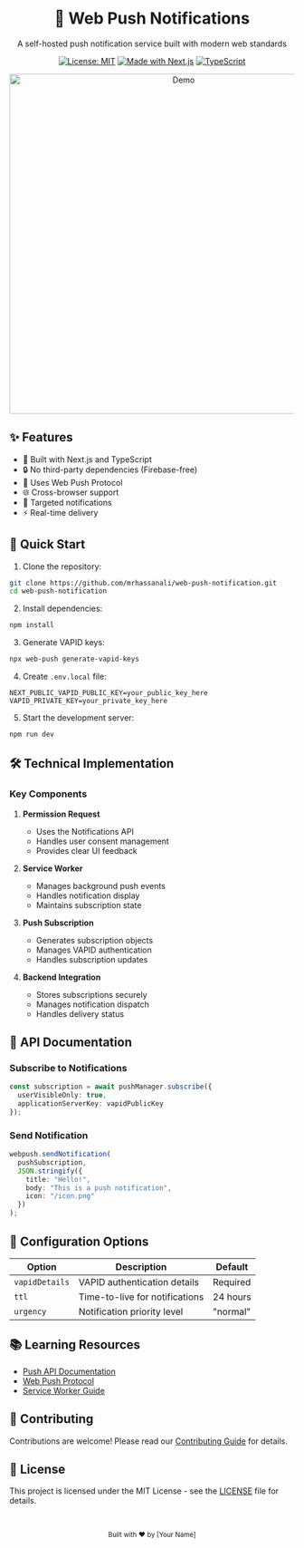 <div align="center">

# 🔔 Web Push Notifications

A self-hosted push notification service built with modern web standards

[![License: MIT](https://img.shields.io/badge/License-MIT-yellow.svg)](https://opensource.org/licenses/MIT)
[![Made with Next.js](https://img.shields.io/badge/Made%20with-Next.js-000000?logo=Next.js&logoColor=white)](https://nextjs.org/)
[![TypeScript](https://img.shields.io/badge/TypeScript-007ACC?logo=typescript&logoColor=white)](https://www.typescriptlang.org/)

<p align="center">
  <img src="docs/notification-demo.gif" alt="Demo" width="600px" />
</p>

</div>

## ✨ Features

- 🚀 Built with Next.js and TypeScript
- 🔒 No third-party dependencies (Firebase-free)
- 💪 Uses Web Push Protocol
- 🌐 Cross-browser support
- 🎯 Targeted notifications
- ⚡ Real-time delivery

## 🚀 Quick Start

1. Clone the repository:
```bash
git clone https://github.com/mrhassanali/web-push-notification.git
cd web-push-notification
```

2. Install dependencies:
```bash
npm install
```

3. Generate VAPID keys:
```bash
npx web-push generate-vapid-keys
```

4. Create `.env.local` file:
```env
NEXT_PUBLIC_VAPID_PUBLIC_KEY=your_public_key_here
VAPID_PRIVATE_KEY=your_private_key_here
```

5. Start the development server:
```bash
npm run dev
```

## 🛠️ Technical Implementation

### Key Components

1. **Permission Request** 
   - Uses the Notifications API
   - Handles user consent management
   - Provides clear UI feedback

2. **Service Worker** 
   - Manages background push events
   - Handles notification display
   - Maintains subscription state

3. **Push Subscription**
   - Generates subscription objects
   - Manages VAPID authentication
   - Handles subscription updates

4. **Backend Integration**
   - Stores subscriptions securely
   - Manages notification dispatch
   - Handles delivery status

## 📝 API Documentation

### Subscribe to Notifications

```typescript
const subscription = await pushManager.subscribe({
  userVisibleOnly: true,
  applicationServerKey: vapidPublicKey
});
```

### Send Notification

```typescript
webpush.sendNotification(
  pushSubscription,
  JSON.stringify({
    title: "Hello!",
    body: "This is a push notification",
    icon: "/icon.png"
  })
);
```

## 🔧 Configuration Options

| Option | Description | Default |
|--------|-------------|---------|
| `vapidDetails` | VAPID authentication details | Required |
| `ttl` | Time-to-live for notifications | 24 hours |
| `urgency` | Notification priority level | "normal" |

## 📚 Learning Resources

- [Push API Documentation](https://developer.mozilla.org/en-US/docs/Web/API/Push_API)
- [Web Push Protocol](https://datatracker.ietf.org/doc/html/draft-ietf-webpush-protocol)
- [Service Worker Guide](https://developers.google.com/web/fundamentals/primers/service-workers)

## 🤝 Contributing

Contributions are welcome! Please read our [Contributing Guide](CONTRIBUTING.md) for details.

## 📄 License

This project is licensed under the MIT License - see the [LICENSE](LICENSE) file for details.

<div align="center">
  <br />
  <p>
    <sub>Built with ❤️ by [Your Name]</sub>
  </p>
</div>
